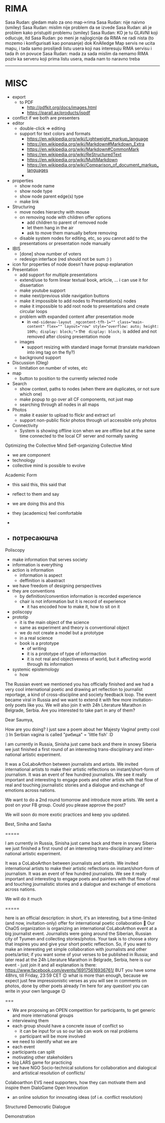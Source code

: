 # RIMA

Sasa Rudan: gledam malo za ono map->rima
Sasa Rudan: nije naivno (smiley)
Sasa Rudan: mislim nije problem da se izvede
Sasa Rudan: ali je problem kako pristupiti problemu (smiley)
Sasa Rudan: KO je tu GLAVNI koji odlucuje, itd
Sasa Rudan: po meni je najlogicnije da RIMA ne radi nista (to mozemo i konfigurisati kao ponasanje) dok KnAlledge Map servis ne ucita mapu, i tada samo proslijedi listu usera koji nas interesuju RIMA servisu i tada ih on povuce
Sasa Rudan: mada za sada mislim da nemamo RIMA poziv ka serveru koji prima listu usera, mada nam to naravno treba

---

# MISC

+ export
  + to PDF
    + http://pdfkit.org/docs/images.html
    + https://parall.ax/products/jspdf
+ conflict
  if we both are presenters
+ editor
  + double-click => editing
  + support for text colors and formats
    + https://en.wikipedia.org/wiki/Lightweight_markup_language
    + https://en.wikipedia.org/wiki/Markdown#Markdown_Extra
    + https://en.wikipedia.org/wiki/Markdown#CommonMark
    + https://en.wikipedia.org/wiki/ReStructuredText
    + https://en.wikipedia.org/wiki/MultiMarkdown
    + https://en.wikipedia.org/wiki/Comparison_of_document_markup_languages
    +
+ properties
  + show node name
  + show node type
  + show node parent edge(s) type
  + make link
+ Structuring
  + move nodes hierarchy with mouse
  + on removing node with children offer options
    + add children to parent of removed node
    + let them hang in the air
    + ask to move them manually before removing
  + disable system nodes for editing, etc, so you cannot add to the presentations or presentation node manually
+ IBIS
  + [done] show number of voters
  + redesign interface (red should not be sum :) )
+ icon for properties of node doesn't have popup explanation
+ Presentation
  + add support for multiple presentations
  + extend/use to form linear textual book, article, ... i can use it for dissertation
  + make youtube support
  + make next/previous slide navigation buttons
  + make it impossible to add nodes to Presentation(s) nodes
  + make it impossible to add root node to presentations and create circular loops
  + problem with expanded content after presentation mode
    + in `<md-sidenav-layout _ngcontent-tfh-1="" class="main-content" flex="" layout="row" style="overflow: auto; height: 100%; display: block;">` the ` display: block;` is added and not removed after closing presentation mode
  + images
    + support resizing with standard image format (translate markdown into img tag on the fly?)
  + background support
+ Discussion (Oleg)
  + limitation on number of votes, etc
+ map
  + button to position to the currently selected node
+ Search
  + show context, paths to nodes (when there are duplicates, or not sure which one)
  + make popup to go over all CF components, not just map
  + searching through all nodes in all maps
+ Photos
  + make it easier to upload to flickr and extract url
  + support non-public flickr photos through url accessible only photos
+ Connectivity
  + System is showing offline icon when we are offline but at the same time connected to the local CF server and normally saving

Optimizing the Collective Mind
Self-organizing Collective Mind

  - we are component
  - technology
  - collective mind is possible to evolve

Academic Form
- this said this, this said that
- reflect to them and say
- we are doing this and this
- they (academics) feel comfortable
-


- потресаюшча
  -

Poliscopy
- make information that serves society
- information is everything
- action is information
  - information is aspect
  - deffinition is abastract
- we have freedom of designing perspectives
- they are conventions
  - by definition/convention information is recorded experience
  - chair is not information but it is record of experience
    - it has encoded how to make it, how to sit on it
- poliscopy
- prototip
  - it is the main object of the science
  - same as experiment and theory is conventional object
  - we do not create a model but a prototype
  - in a real science
  - book is a prototype
    - of writing
    - it is a prototype of type of informaction
    - it is not real and objectiveness of world, but it affecting world through its information
- systemic epistemology
  - how



The Russian event we mentioned you has officially finished and we had a very cool international poetic and drawing art reflection to journalist reportage, a kind of cross-discipline and society feedback loop. The event became viral in Russia and we want to extend it with few more invitation-only poets like you. We will also join it with 24h Literature Marathon in Belgrade, Serbia. Are you interested to take part in any of them?

Dear Saumya,

How are you doing? I just saw a poem about her Majesty Vagina! pretty cool :) In Serbian vagina is called "рибица" = 'little fish' :D

I am currently in Russia, Sinisha just came back and there in snowy Siberia we just finished a first round of an interesting trans-disciplinary and inter-national artistic experiment.

It was a CoLaboArthon between journalists and artists. We invited international artists to make their artistic reflections on instant/short-form of journalism. It was an event of few hundred journalists. We see it really important and interesting to engage poets and other artists with that flow of real and touching journalistic stories and a dialogue and exchange of emotions across nations.

We want to do a 2nd round tomorrow and introduce more artists. We sent a post on your FB group. Could you please approve the post?

We will soon do more exotic practices and keep you updated.

Best,
Siniha and Sasha


=====


I am currently in Russia, Sinisha just came back and there in snowy Siberia we just finished a first round of an interesting trans-disciplinary and inter-national artistic experiment.

It was a CoLaboArthon between journalists and artists. We invited international artists to make their artistic reflections on instant/short-form of journalism. It was an event of few hundred journalists. We see it really important and interesting to engage poets and painters with that flow of real and touching journalistic stories and a dialogue and exchange of emotions across nations.

We will do it much


=====

here is an official description:
in short, it's an interesting, but a time-limited (and now, invitation-only) offer for international poetic collaboration 🙂
Our ChaOS organization is organizing an international CoLaboArthon event at a big journalist event.
Journalists were going around the Siberian, Russian city of Tyumen and collecting stories/photos.
Your task is to choose a story that inspires you and give your short poetic reflection.
So, if you want to make an interesting yet simple collaboration with journalists and other poets/artist; if you want some of your verses to be published in Russia;
and later read at the 24h Literature Marathon in Belgrade, Serbia, here is our event - just join it and all explanation is there:
https://www.facebook.com/events/169175616936761/
BUT you have some 48hrs, till Friday, 23:59 CET 😉
what is more than enough, because we expect just few impressionistic verses as you will see in comments on photos, done by other poets already
I’m here for any question!
you can write in your own language 😉

===

- We are proposing an OPEN competition for participants, to get generic and more international groups
- interviewing them
- each group should have a concrete issue of conflict so
  - it can be input for us so our lab can work on real problems
  - participant will be more involved
- we need to identify what we are
- each event
- participants can split
- motivating other stakeholders
- big LARS game for practicing
- we have NGO
Socio-technical solutions for collaboration and dialogical and artistical resolution of conflicts/

Colaboarthon
  EVS need supporters, how they can motivate them and inspire them
DialoGame
Open Innovation
  - an online solution for innovating ideas (of i.e. conflict resolution)

Structured Democratic Dialogue

Demonstration
